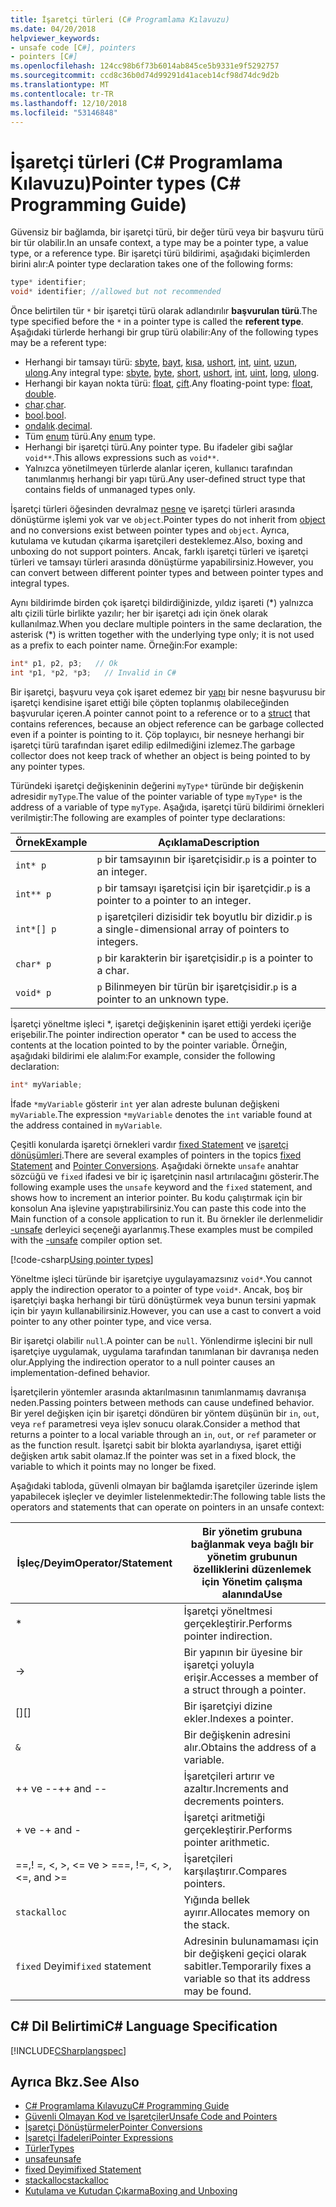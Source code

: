 ```yaml
---
title: İşaretçi türleri (C# Programlama Kılavuzu)
ms.date: 04/20/2018
helpviewer_keywords:
- unsafe code [C#], pointers
- pointers [C#]
ms.openlocfilehash: 124cc98b6f73b6014ab845ce5b9331e9f5292757
ms.sourcegitcommit: ccd8c36b0d74d99291d41aceb14cf98d74dc9d2b
ms.translationtype: MT
ms.contentlocale: tr-TR
ms.lasthandoff: 12/10/2018
ms.locfileid: "53146848"
---
```

# <a name="pointer-types-c-programming-guide"></a><span data-ttu-id="f94ff-102">İşaretçi türleri (C# Programlama Kılavuzu)</span><span class="sxs-lookup"><span data-stu-id="f94ff-102">Pointer types (C# Programming Guide)</span></span>

<span data-ttu-id="f94ff-103">Güvensiz bir bağlamda, bir işaretçi türü, bir değer türü veya bir başvuru türü bir tür olabilir.</span><span class="sxs-lookup"><span data-stu-id="f94ff-103">In an unsafe context, a type may be a pointer type, a value type, or a reference type.</span></span> <span data-ttu-id="f94ff-104">Bir işaretçi türü bildirimi, aşağıdaki biçimlerden birini alır:</span><span class="sxs-lookup"><span data-stu-id="f94ff-104">A pointer type declaration takes one of the following forms:</span></span>

``` csharp
type* identifier;
void* identifier; //allowed but not recommended
```

<span data-ttu-id="f94ff-105">Önce belirtilen tür `*` bir işaretçi türü olarak adlandırılır **başvurulan türü**.</span><span class="sxs-lookup"><span data-stu-id="f94ff-105">The type specified before the `*` in a pointer type is called the **referent type**.</span></span> <span data-ttu-id="f94ff-106">Aşağıdaki türlerde herhangi bir grup türü olabilir:</span><span class="sxs-lookup"><span data-stu-id="f94ff-106">Any of the following types may be a referent type:</span></span>

- <span data-ttu-id="f94ff-107">Herhangi bir tamsayı türü: [sbyte](../../language-reference/keywords/sbyte.md), [bayt](../../language-reference/keywords/byte.md), [kısa](../../language-reference/keywords/short.md), [ushort](../../language-reference/keywords/ushort.md), [int](../../language-reference/keywords/int.md), [uint](../../language-reference/keywords/uint.md), [uzun](../../language-reference/keywords/long.md), [ulong](../../language-reference/keywords/ulong.md).</span><span class="sxs-lookup"><span data-stu-id="f94ff-107">Any integral type: [sbyte](../../language-reference/keywords/sbyte.md), [byte](../../language-reference/keywords/byte.md), [short](../../language-reference/keywords/short.md), [ushort](../../language-reference/keywords/ushort.md), [int](../../language-reference/keywords/int.md), [uint](../../language-reference/keywords/uint.md), [long](../../language-reference/keywords/long.md), [ulong](../../language-reference/keywords/ulong.md).</span></span>
- <span data-ttu-id="f94ff-108">Herhangi bir kayan nokta türü: [float](../../language-reference/keywords/float.md), [çift](../../language-reference/keywords/double.md).</span><span class="sxs-lookup"><span data-stu-id="f94ff-108">Any floating-point type: [float](../../language-reference/keywords/float.md), [double](../../language-reference/keywords/double.md).</span></span>
- <span data-ttu-id="f94ff-109">[char](../../language-reference/keywords/char.md).</span><span class="sxs-lookup"><span data-stu-id="f94ff-109">[char](../../language-reference/keywords/char.md).</span></span>
- <span data-ttu-id="f94ff-110">[bool](../../language-reference/keywords/bool.md).</span><span class="sxs-lookup"><span data-stu-id="f94ff-110">[bool](../../language-reference/keywords/bool.md).</span></span>
- <span data-ttu-id="f94ff-111">[ondalık](../../language-reference/keywords/decimal.md).</span><span class="sxs-lookup"><span data-stu-id="f94ff-111">[decimal](../../language-reference/keywords/decimal.md).</span></span>
- <span data-ttu-id="f94ff-112">Tüm [enum](../../language-reference/keywords/enum.md) türü.</span><span class="sxs-lookup"><span data-stu-id="f94ff-112">Any [enum](../../language-reference/keywords/enum.md) type.</span></span>
- <span data-ttu-id="f94ff-113">Herhangi bir işaretçi türü.</span><span class="sxs-lookup"><span data-stu-id="f94ff-113">Any pointer type.</span></span> <span data-ttu-id="f94ff-114">Bu ifadeler gibi sağlar `void**`.</span><span class="sxs-lookup"><span data-stu-id="f94ff-114">This allows expressions such as `void**`.</span></span>
- <span data-ttu-id="f94ff-115">Yalnızca yönetilmeyen türlerde alanlar içeren, kullanıcı tarafından tanımlanmış herhangi bir yapı türü.</span><span class="sxs-lookup"><span data-stu-id="f94ff-115">Any user-defined struct type that contains fields of unmanaged types only.</span></span>

<span data-ttu-id="f94ff-116">İşaretçi türleri öğesinden devralmaz [nesne](../../language-reference/keywords/object.md) ve işaretçi türleri arasında dönüştürme işlemi yok var ve `object`.</span><span class="sxs-lookup"><span data-stu-id="f94ff-116">Pointer types do not inherit from [object](../../language-reference/keywords/object.md) and no conversions exist between pointer types and `object`.</span></span> <span data-ttu-id="f94ff-117">Ayrıca, kutulama ve kutudan çıkarma işaretçileri desteklemez.</span><span class="sxs-lookup"><span data-stu-id="f94ff-117">Also, boxing and unboxing do not support pointers.</span></span> <span data-ttu-id="f94ff-118">Ancak, farklı işaretçi türleri ve işaretçi türleri ve tamsayı türleri arasında dönüştürme yapabilirsiniz.</span><span class="sxs-lookup"><span data-stu-id="f94ff-118">However, you can convert between different pointer types and between pointer types and integral types.</span></span>

<span data-ttu-id="f94ff-119">Aynı bildirimde birden çok işaretçi bildirdiğinizde, yıldız işareti (\*) yalnızca altı çizili türle birlikte yazılır; her bir işaretçi adı için önek olarak kullanılmaz.</span><span class="sxs-lookup"><span data-stu-id="f94ff-119">When you declare multiple pointers in the same declaration, the asterisk (\*) is written together with the underlying type only; it is not used as a prefix to each pointer name.</span></span> <span data-ttu-id="f94ff-120">Örneğin:</span><span class="sxs-lookup"><span data-stu-id="f94ff-120">For example:</span></span>

```csharp
int* p1, p2, p3;   // Ok
int *p1, *p2, *p3;   // Invalid in C#
```

<span data-ttu-id="f94ff-121">Bir işaretçi, başvuru veya çok işaret edemez bir [yapı](../../language-reference/keywords/struct.md) bir nesne başvurusu bir işaretçi kendisine işaret ettiği bile çöpten toplanmış olabileceğinden başvurular içeren.</span><span class="sxs-lookup"><span data-stu-id="f94ff-121">A pointer cannot point to a reference or to a [struct](../../language-reference/keywords/struct.md) that contains references, because an object reference can be garbage collected even if a pointer is pointing to it.</span></span> <span data-ttu-id="f94ff-122">Çöp toplayıcı, bir nesneye herhangi bir işaretçi türü tarafından işaret edilip edilmediğini izlemez.</span><span class="sxs-lookup"><span data-stu-id="f94ff-122">The garbage collector does not keep track of whether an object is being pointed to by any pointer types.</span></span>

<span data-ttu-id="f94ff-123">Türündeki işaretçi değişkeninin değerini `myType*` türünde bir değişkenin adresidir `myType`.</span><span class="sxs-lookup"><span data-stu-id="f94ff-123">The value of the pointer variable of type `myType*` is the address of a variable of type `myType`.</span></span> <span data-ttu-id="f94ff-124">Aşağıda, işaretçi türü bildirimi örnekleri verilmiştir:</span><span class="sxs-lookup"><span data-stu-id="f94ff-124">The following are examples of pointer type declarations:</span></span>

|<span data-ttu-id="f94ff-125">Örnek</span><span class="sxs-lookup"><span data-stu-id="f94ff-125">Example</span></span>|<span data-ttu-id="f94ff-126">Açıklama</span><span class="sxs-lookup"><span data-stu-id="f94ff-126">Description</span></span>|
|-------------|-----------------|
|`int* p`|<span data-ttu-id="f94ff-127">`p` bir tamsayının bir işaretçisidir.</span><span class="sxs-lookup"><span data-stu-id="f94ff-127">`p` is a pointer to an integer.</span></span>|
|`int** p`|<span data-ttu-id="f94ff-128">`p` bir tamsayı işaretçisi için bir işaretçidir.</span><span class="sxs-lookup"><span data-stu-id="f94ff-128">`p` is a pointer to a pointer to an integer.</span></span>|
|`int*[] p`|<span data-ttu-id="f94ff-129">`p` işaretçileri dizisidir tek boyutlu bir dizidir.</span><span class="sxs-lookup"><span data-stu-id="f94ff-129">`p` is a single-dimensional array of pointers to integers.</span></span>|
|`char* p`|<span data-ttu-id="f94ff-130">`p` bir karakterin bir işaretçisidir.</span><span class="sxs-lookup"><span data-stu-id="f94ff-130">`p` is a pointer to a char.</span></span>|
|`void* p`|<span data-ttu-id="f94ff-131">`p` Bilinmeyen bir türün bir işaretçisidir.</span><span class="sxs-lookup"><span data-stu-id="f94ff-131">`p` is a pointer to an unknown type.</span></span>|

<span data-ttu-id="f94ff-132">İşaretçi yöneltme işleci \*, işaretçi değişkeninin işaret ettiği yerdeki içeriğe erişebilir.</span><span class="sxs-lookup"><span data-stu-id="f94ff-132">The pointer indirection operator \* can be used to access the contents at the location pointed to by the pointer variable.</span></span> <span data-ttu-id="f94ff-133">Örneğin, aşağıdaki bildirimi ele alalım:</span><span class="sxs-lookup"><span data-stu-id="f94ff-133">For example, consider the following declaration:</span></span>

```csharp
int* myVariable;
```

<span data-ttu-id="f94ff-134">İfade `*myVariable` gösterir `int` yer alan adreste bulunan değişkeni `myVariable`.</span><span class="sxs-lookup"><span data-stu-id="f94ff-134">The expression `*myVariable` denotes the `int` variable found at the address contained in `myVariable`.</span></span>

<span data-ttu-id="f94ff-135">Çeşitli konularda işaretçi örnekleri vardır [fixed Statement](../../language-reference/keywords/fixed-statement.md) ve [işaretçi dönüşümleri](../../programming-guide/unsafe-code-pointers/pointer-conversions.md).</span><span class="sxs-lookup"><span data-stu-id="f94ff-135">There are several examples of pointers in the topics [fixed Statement](../../language-reference/keywords/fixed-statement.md) and [Pointer Conversions](../../programming-guide/unsafe-code-pointers/pointer-conversions.md).</span></span> <span data-ttu-id="f94ff-136">Aşağıdaki örnekte `unsafe` anahtar sözcüğü ve `fixed` ifadesi ve bir iç işaretçinin nasıl artırılacağını gösterir.</span><span class="sxs-lookup"><span data-stu-id="f94ff-136">The following example uses the `unsafe` keyword and the `fixed` statement, and shows how to increment an interior pointer.</span></span>  <span data-ttu-id="f94ff-137">Bu kodu çalıştırmak için bir konsolun Ana işlevine yapıştırabilirsiniz.</span><span class="sxs-lookup"><span data-stu-id="f94ff-137">You can paste this code into the Main function of a console application to run it.</span></span> <span data-ttu-id="f94ff-138">Bu örnekler ile derlenmelidir [-unsafe](../../language-reference/compiler-options/unsafe-compiler-option.md) derleyici seçeneği ayarlanmış.</span><span class="sxs-lookup"><span data-stu-id="f94ff-138">These examples must be compiled with the [-unsafe](../../language-reference/compiler-options/unsafe-compiler-option.md) compiler option set.</span></span>

[!code-csharp[Using pointer types](../../../../samples/snippets/csharp/keywords/FixedKeywordExamples.cs#5)]

<span data-ttu-id="f94ff-139">Yöneltme işleci türünde bir işaretçiye uygulayamazsınız `void*`.</span><span class="sxs-lookup"><span data-stu-id="f94ff-139">You cannot apply the indirection operator to a pointer of type `void*`.</span></span> <span data-ttu-id="f94ff-140">Ancak, boş bir işaretçiyi başka herhangi bir türü dönüştürmek veya bunun tersini yapmak için bir yayın kullanabilirsiniz.</span><span class="sxs-lookup"><span data-stu-id="f94ff-140">However, you can use a cast to convert a void pointer to any other pointer type, and vice versa.</span></span>

<span data-ttu-id="f94ff-141">Bir işaretçi olabilir `null`.</span><span class="sxs-lookup"><span data-stu-id="f94ff-141">A pointer can be `null`.</span></span> <span data-ttu-id="f94ff-142">Yönlendirme işlecini bir null işaretçiye uygulamak, uygulama tarafından tanımlanan bir davranışa neden olur.</span><span class="sxs-lookup"><span data-stu-id="f94ff-142">Applying the indirection operator to a null pointer causes an implementation-defined behavior.</span></span>

<span data-ttu-id="f94ff-143">İşaretçilerin yöntemler arasında aktarılmasının tanımlanmamış davranışa neden.</span><span class="sxs-lookup"><span data-stu-id="f94ff-143">Passing pointers between methods can cause undefined behavior.</span></span> <span data-ttu-id="f94ff-144">Bir yerel değişken için bir işaretçi döndüren bir yöntem düşünün bir `in`, `out`, veya `ref` parametresi veya işlev sonucu olarak.</span><span class="sxs-lookup"><span data-stu-id="f94ff-144">Consider a method that returns a pointer to a local variable through an `in`, `out`, or `ref` parameter or as the function result.</span></span> <span data-ttu-id="f94ff-145">İşaretçi sabit bir blokta ayarlandıysa, işaret ettiği değişken artık sabit olamaz.</span><span class="sxs-lookup"><span data-stu-id="f94ff-145">If the pointer was set in a fixed block, the variable to which it points may no longer be fixed.</span></span>

<span data-ttu-id="f94ff-146">Aşağıdaki tabloda, güvenli olmayan bir bağlamda işaretçiler üzerinde işlem yapabilecek işleçler ve deyimler listelenmektedir:</span><span class="sxs-lookup"><span data-stu-id="f94ff-146">The following table lists the operators and statements that can operate on pointers in an unsafe context:</span></span>

|<span data-ttu-id="f94ff-147">İşleç/Deyim</span><span class="sxs-lookup"><span data-stu-id="f94ff-147">Operator/Statement</span></span>|<span data-ttu-id="f94ff-148">Bir yönetim grubuna bağlanmak veya bağlı bir yönetim grubunun özelliklerini düzenlemek için Yönetim çalışma alanında</span><span class="sxs-lookup"><span data-stu-id="f94ff-148">Use</span></span>|
|-------------------------|---------|
|*|<span data-ttu-id="f94ff-149">İşaretçi yöneltmesi gerçekleştirir.</span><span class="sxs-lookup"><span data-stu-id="f94ff-149">Performs pointer indirection.</span></span>|
|->|<span data-ttu-id="f94ff-150">Bir yapının bir üyesine bir işaretçi yoluyla erişir.</span><span class="sxs-lookup"><span data-stu-id="f94ff-150">Accesses a member of a struct through a pointer.</span></span>|
|<span data-ttu-id="f94ff-151">[]</span><span class="sxs-lookup"><span data-stu-id="f94ff-151">[]</span></span>|<span data-ttu-id="f94ff-152">Bir işaretçiyi dizine ekler.</span><span class="sxs-lookup"><span data-stu-id="f94ff-152">Indexes a pointer.</span></span>|
|`&`|<span data-ttu-id="f94ff-153">Bir değişkenin adresini alır.</span><span class="sxs-lookup"><span data-stu-id="f94ff-153">Obtains the address of a variable.</span></span>|
|<span data-ttu-id="f94ff-154">++ ve --</span><span class="sxs-lookup"><span data-stu-id="f94ff-154">++ and --</span></span>|<span data-ttu-id="f94ff-155">İşaretçileri artırır ve azaltır.</span><span class="sxs-lookup"><span data-stu-id="f94ff-155">Increments and decrements pointers.</span></span>|
|<span data-ttu-id="f94ff-156">+ ve -</span><span class="sxs-lookup"><span data-stu-id="f94ff-156">+ and -</span></span>|<span data-ttu-id="f94ff-157">İşaretçi aritmetiği gerçekleştirir.</span><span class="sxs-lookup"><span data-stu-id="f94ff-157">Performs pointer arithmetic.</span></span>|
|<span data-ttu-id="f94ff-158">==,! =, \<, >, \<= ve > =</span><span class="sxs-lookup"><span data-stu-id="f94ff-158">==, !=, \<, >, \<=, and >=</span></span>|<span data-ttu-id="f94ff-159">İşaretçileri karşılaştırır.</span><span class="sxs-lookup"><span data-stu-id="f94ff-159">Compares pointers.</span></span>|
|`stackalloc`|<span data-ttu-id="f94ff-160">Yığında bellek ayırır.</span><span class="sxs-lookup"><span data-stu-id="f94ff-160">Allocates memory on the stack.</span></span>|
|<span data-ttu-id="f94ff-161">`fixed` Deyimi</span><span class="sxs-lookup"><span data-stu-id="f94ff-161">`fixed` statement</span></span>|<span data-ttu-id="f94ff-162">Adresinin bulunamaması için bir değişkeni geçici olarak sabitler.</span><span class="sxs-lookup"><span data-stu-id="f94ff-162">Temporarily fixes a variable so that its address may be found.</span></span>|

## <a name="c-language-specification"></a><span data-ttu-id="f94ff-163">C# Dil Belirtimi</span><span class="sxs-lookup"><span data-stu-id="f94ff-163">C# Language Specification</span></span>

 [!INCLUDE[CSharplangspec](~/includes/csharplangspec-md.md)]

## <a name="see-also"></a><span data-ttu-id="f94ff-164">Ayrıca Bkz.</span><span class="sxs-lookup"><span data-stu-id="f94ff-164">See Also</span></span>

- [<span data-ttu-id="f94ff-165">C# Programlama Kılavuzu</span><span class="sxs-lookup"><span data-stu-id="f94ff-165">C# Programming Guide</span></span>](../index.md)  
- [<span data-ttu-id="f94ff-166">Güvenli Olmayan Kod ve İşaretçiler</span><span class="sxs-lookup"><span data-stu-id="f94ff-166">Unsafe Code and Pointers</span></span>](index.md)  
- [<span data-ttu-id="f94ff-167">İşaretçi Dönüştürmeler</span><span class="sxs-lookup"><span data-stu-id="f94ff-167">Pointer Conversions</span></span>](pointer-conversions.md)  
- [<span data-ttu-id="f94ff-168">İşaretçi İfadeleri</span><span class="sxs-lookup"><span data-stu-id="f94ff-168">Pointer Expressions</span></span>](pointer-expressions.md)  
- [<span data-ttu-id="f94ff-169">Türler</span><span class="sxs-lookup"><span data-stu-id="f94ff-169">Types</span></span>](../../language-reference/keywords/types.md)  
- [<span data-ttu-id="f94ff-170">unsafe</span><span class="sxs-lookup"><span data-stu-id="f94ff-170">unsafe</span></span>](../../language-reference/keywords/unsafe.md)  
- [<span data-ttu-id="f94ff-171">fixed Deyimi</span><span class="sxs-lookup"><span data-stu-id="f94ff-171">fixed Statement</span></span>](../../language-reference/keywords/fixed-statement.md)  
- [<span data-ttu-id="f94ff-172">stackalloc</span><span class="sxs-lookup"><span data-stu-id="f94ff-172">stackalloc</span></span>](../../language-reference/keywords/stackalloc.md)  
- [<span data-ttu-id="f94ff-173">Kutulama ve Kutudan Çıkarma</span><span class="sxs-lookup"><span data-stu-id="f94ff-173">Boxing and Unboxing</span></span>](../types/boxing-and-unboxing.md)
